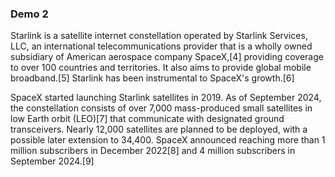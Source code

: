 ### Demo 2
Starlink is a satellite internet constellation operated by Starlink Services, LLC, an international telecommunications provider that is a wholly owned subsidiary of American aerospace company SpaceX,[4] providing coverage to over 100 countries and territories. It also aims to provide global mobile broadband.[5] Starlink has been instrumental to SpaceX's growth.[6]

SpaceX started launching Starlink satellites in 2019. As of September 2024, the constellation consists of over 7,000 mass-produced small satellites in low Earth orbit (LEO)[7] that communicate with designated ground transceivers. Nearly 12,000 satellites are planned to be deployed, with a possible later extension to 34,400. SpaceX announced reaching more than 1 million subscribers in December 2022[8] and 4 million subscribers in September 2024.[9] 
